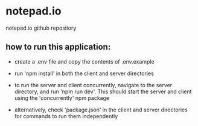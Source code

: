 # notepad.io
notepad.io github repository

## how to run this application:

- create a .env file and copy the contents of .env.example

- run 'npm install' in both the client and server directories

- to run the server and client concurrently, navigate to the server directory, and run 'npm run dev'. This should start the server and client using the 'concurrently' npm package

- alternatively, check 'package.json' in the client and server directories for commands to run them independently